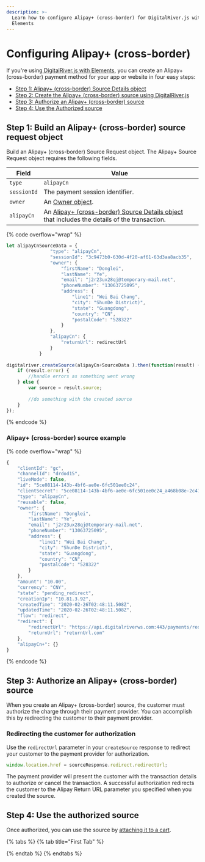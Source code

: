 ```yaml
---
description: >-
  Learn how to configure Alipay+ (cross-border) for DigitalRiver.js with
  Elements
---
```


# Configuring Alipay+ (cross-border)

If you're using[ DigitalRiver.js with Elements](../), you can create an Alipay+ (cross-border) payment method for your app or website in four easy steps:

* [Step 1: Alipay+ (cross-border) Source Details object](configuring-alipay+-cross-border.md#step-1-build-an-alipay+-cross-border-source-request-object)
* [Step 2: Create the Alipay+ (cross-border) source using DigitalRiver.js](configuring-alipay+-cross-border.md#step-2-create-the-alipay+-cross-border-source-using-digitalriver.js)
* [Step 3: Authorize an Alipay+ (cross-border) source](configuring-alipay+-cross-border.md#step-3-authorize-an-alipay+-cross-border-source)
* [Step 4: Use the Authorized source](alipay.md#step-4-use-the-authorized-source)

## Step 1: Build an Alipay+ (cross-border) source request object

Build an Alipay+ (cross-border) Source Request object. The Alipay+ Source Request object requires the following fields.

| Field       | Value                                                                                                                                                                           |
| ----------- | ------------------------------------------------------------------------------------------------------------------------------------------------------------------------------- |
| `type`      | `alipayCn`                                                                                                                                                                      |
| `sessionId` | The payment session identifier.                                                                                                                                                 |
| `owner`     | An [Owner object](common-payment-objects.md#owner-object).                                                                                                                      |
| `alipayCn`  | An [Alipay+ (cross-border) Source Details object](configuring-alipay+-cross-border.md#alipay+-cross-border-source-details-object) that includes the details of the transaction. |

{% code overflow="wrap" %}
```javascript
let alipayCnSourceData = {
                "type": "alipayCn",
                "sessionId": "3c9473b0-630d-4f20-af61-63d3aa8acb35",
                "owner": {
                    "firstName": "Donglei",
                    "lastName": "Ye",
                    "email": "j2r23ux28qj@temporary-mail.net",
                    "phoneNumber": "13063725095",
                    "address": {
                        "line1": "Wei Bai Chang",
                        "city": "ShunDe District)",
                        "state": "Guangdong",
                        "country": "CN",
                        "postalCode": "528322"
                    }
                },
                "alipayCn": {
                    "returnUrl": redirectUrl
                }
            }
 
digitalriver.createSource(alipayCn+SourceData ).then(function(result) {
    if (result.error) {
        //handle errors as something went wrong
    } else {
        var source = result.source;
     
        //do something with the created source
    }
});
```
{% endcode %}

### Alipay+ (cross-border) source example

{% code overflow="wrap" %}
```javascript
{
    "clientId": "gc",
    "channelId": "drdod15",
    "liveMode": false,
    "id": "5ce08114-143b-4bf6-ae0e-6fc501ee0c24",
    "clientSecret": "5ce08114-143b-4bf6-ae0e-6fc501ee0c24_a468b08e-2c47-4531-82af-d48d80ff6dcc",
    "type": "alipayCn",
    "reusable": false,
    "owner": {
        "firstName": "Donglei",
        "lastName": "Ye",
        "email": "j2r23ux28qj@temporary-mail.net",
        "phoneNumber": "13063725095",
        "address": {
            "line1": "Wei Bai Chang",
            "city": "ShunDe District)",
            "state": "Guangdong",
            "country": "CN",
            "postalCode": "528322"    
        }
    },
    "amount": "10.00",
    "currency": "CNY",
    "state": "pending_redirect",
    "creationIp": "10.81.3.92",
    "createdTime": "2020-02-26T02:48:11.508Z",
    "updatedTime": "2020-02-26T02:48:11.508Z",
    "flow": "redirect",
    "redirect": {
        "redirectUrl": "https://api.digitalriverws.com:443/payments/redirects/51314834-9bf9-483f-b3a7-4b36a14d3f5c?apiKey=pk_hc_e03ee62c0d964bb3ac75595b1203d13c",
        "returnUrl": "returnUrl.com"
    },
    "alipayCn+": {}
}
```
{% endcode %}

## Step 3: Authorize an Alipay+ (cross-border) source

When you create an Alipay+ (cross-border) source, the customer must authorize the charge through their payment provider. You can accomplish this by redirecting the customer to their payment provider.

### Redirecting the customer for authorization

Use the `redirectUrl` parameter in your `createSource` response to redirect your customer to the payment provider for authorization.

```javascript
window.location.href = sourceResponse.redirect.redirectUrl;
```

The payment provider will present the customer with the transaction details to authorize or cancel the transaction. A successful authorization redirects the customer to the Alipay Return URL parameter you specified when you created the source.

## Step 4: Use the authorized source

Once authorized, you can use the source by [attaching it to a cart](../../../sources/#attaching-a-payment-method-to-an-order-or-cart).

{% tabs %}
{% tab title="First Tab" %}

{% endtab %}
{% endtabs %}
